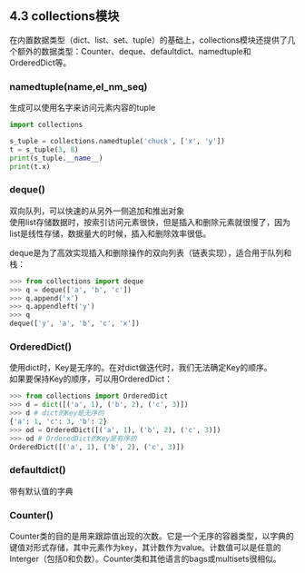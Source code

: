 ## 4.3 collections模块
在内置数据类型（dict、list、set、tuple）的基础上，collections模块还提供了几个额外的数据类型：Counter、deque、defaultdict、namedtuple和OrderedDict等。

### namedtuple(name,el_nm_seq)
生成可以使用名字来访问元素内容的tuple
```python
import collections

s_tuple = collections.namedtuple('chuck', ['x', 'y'])
t = s_tuple(3, 8)
print(s_tuple.__name__)
print(t.x)
```
### deque()
双向队列，可以快速的从另外一侧追加和推出对象  
使用list存储数据时，按索引访问元素很快，但是插入和删除元素就很慢了，因为list是线性存储，数据量大的时候，插入和删除效率很低。

deque是为了高效实现插入和删除操作的双向列表（链表实现），适合用于队列和栈：
```python
>>> from collections import deque
>>> q = deque(['a', 'b', 'c'])
>>> q.append('x')
>>> q.appendleft('y')
>>> q
deque(['y', 'a', 'b', 'c', 'x'])
```
### OrderedDict()
使用dict时，Key是无序的。在对dict做迭代时，我们无法确定Key的顺序。  
如果要保持Key的顺序，可以用OrderedDict：  
```python
>>> from collections import OrderedDict
>>> d = dict([('a', 1), ('b', 2), ('c', 3)])
>>> d # dict的Key是无序的
{'a': 1, 'c': 3, 'b': 2}
>>> od = OrderedDict([('a', 1), ('b', 2), ('c', 3)])
>>> od # OrderedDict的Key是有序的
OrderedDict([('a', 1), ('b', 2), ('c', 3)])
```
### defaultdict()
带有默认值的字典

### Counter()
Counter类的目的是用来跟踪值出现的次数。它是一个无序的容器类型，以字典的键值对形式存储，其中元素作为key，其计数作为value。计数值可以是任意的Interger（包括0和负数）。Counter类和其他语言的bags或multisets很相似。